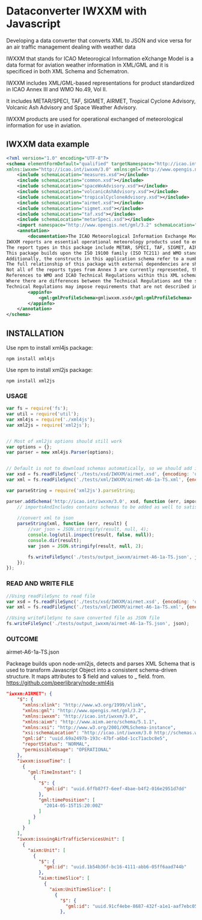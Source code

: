 # Dataconverter IWXXM with Javascript
Developing a data converter that converts XML to JSON and vice versa for an air traffic management dealing with weather data

IWXXM that stands for ICAO Meteorogical Information eXchange Model is a data format for aviation weather information in XML/GML and it is specificed in both XML Schema and Schematron. 

IWXXM includes XML/GML-based representations for product standardized in ICAO Annex III and WMO No.49, Vol II. 

It includes METAR/SPECI, TAF, SIGMET, AIRMET, Tropical Cyclone Advisory, Volcanic Ash Advisory and Space Weather Advisory. 

IWXXM products are used for operational exchanged of meteorological information for use in aviation.

## IWXXM data example
``` xml
<?xml version="1.0" encoding="UTF-8"?>
<schema elementFormDefault="qualified" targetNamespace="http://icao.int/iwxxm/3.0" version="3.0.0" 
xmlns:iwxxm="http://icao.int/iwxxm/3.0" xmlns:gml="http://www.opengis.net/gml/3.2" xmlns="http://www.w3.org/2001/XMLSchema">
	<include schemaLocation="measures.xsd"></include>
	<include schemaLocation="common.xsd"></include>
	<include schemaLocation="spaceWxAdvisory.xsd"></include>
	<include schemaLocation="volcanicAshAdvisory.xsd"></include>
	<include schemaLocation="tropicalCycloneAdvisory.xsd"></include>
	<include schemaLocation="airmet.xsd"></include>
	<include schemaLocation="sigmet.xsd"></include>
	<include schemaLocation="taf.xsd"></include>
	<include schemaLocation="metarSpeci.xsd"></include>
	<import namespace="http://www.opengis.net/gml/3.2" schemaLocation="http://schemas.opengis.net/gml/3.2.1/gml.xsd"></import>
	<annotation>
		<documentation>The ICAO Meteorological Information Exchange Model (IWXXM) package, including METAR, SPECI, TAF, and other reports as defined in ICAO Annex 3. 
IWXXM reports are essential operational meteorology products used to enable safe and efficient air travel worldwide.
The report types in this package include METAR, SPECI, TAF, SIGMET, AIRMET, Volcanic Ash Advisory (VAA), Tropical Cyclone Advisory (TCA), and Space Weather Advisory.
This package builds upon the ISO 19100 family (ISO TC211) and WMO standard meteorological modeling constructs. 
Additionally, the constructs in this application schema refer to a number of aviation constructs such Runway and Airspace from AIXM.  
The full relationship of this package with external dependencies are shown in the 'Package Dependencies' diagram.
Not all of the reports types from Annex 3 are currently represented, this may be expanded in a future version.
References to WMO and ICAO Technical Regulations within this XML schema shall have no formal status and are for information purposes only. 
Where there are differences between the Technical Regulations and the schema, the Technical Regulations shall take precedence.  
Technical Regulations may impose requirements that are not described in this schema.</documentation>
		<appinfo>
			<gml:gmlProfileSchema>gmliwxxm.xsd</gml:gmlProfileSchema>
		</appinfo>
	</annotation>
</schema>
```

## INSTALLATION
Use npm to install xml4js package:
```
npm install xml4js
```

Use npm to install xml2js package:
```
npm install xml2js
```

### USAGE
``` javascript
var fs = require('fs');
var util = require('util');
var xml4js = require('./xml4js');
var xml2js = require('xml2js');


// Most of xml2js options should still work
var options = {};
var parser = new xml4js.Parser(options);


// Default is not to download schemas automatically, so we should add it manually
var xsd = fs.readFileSync('./tests/xsd/IWXXM/airmet.xsd', {encoding: 'utf-8'});
var xml = fs.readFileSync('./tests/xml/IWXXM/airmet-A6-1a-TS.xml', {encoding: 'utf-8'});

var parseString = require('xml2js').parseString;

parser.addSchema('http://icao.int/iwxxm/3.0', xsd, function (err, importsAndIncludes) { 
    // importsAndIncludes contains schemas to be added as well to satisfy all imports and includes found in xsd file
    
    //convert xml to json
    parseString(xml, function (err, result) {
        //var json = JSON.stringify(result, null, 4);
        console.log(util.inspect(result, false, null));
        console.dir(result);
        var json = JSON.stringify(result, null, 2);

        fs.writeFileSync('./tests/output_iwxxm/airmet-A6-1a-TS.json', json);
    });
});
```

### READ AND WRITE FILE
``` javascript
//Using readFileSync to read file
var xsd = fs.readFileSync('./tests/xsd/IWXXM/airmet.xsd', {encoding: 'utf-8'});
var xml = fs.readFileSync('./tests/xml/IWXXM/airmet-A6-1a-TS.xml', {encoding: 'utf-8'});

//Using writeFileSync to save converted file as JSON file
fs.writeFileSync('./tests/output_iwxxm/airmet-A6-1a-TS.json', json);
```

### OUTCOME

airmet-A6-1a-TS.json

Packeage builds upon node-xml2js, detects and parses XML Schema that is used to transform Javascript Object into a consistent schema-driven structure.
It maps attributes to $ field and values to _ field.
from. https://github.com/peerlibrary/node-xml4js

``` json
"iwxxm:AIRMET": {
    "$": {
      "xmlns:xlink": "http://www.w3.org/1999/xlink",
      "xmlns:gml": "http://www.opengis.net/gml/3.2",
      "xmlns:iwxxm": "http://icao.int/iwxxm/3.0",
      "xmlns:aixm": "http://www.aixm.aero/schema/5.1.1",
      "xmlns:xsi": "http://www.w3.org/2001/XMLSchema-instance",
      "xsi:schemaLocation": "http://icao.int/iwxxm/3.0 http://schemas.wmo.int/iwxxm/3.0/iwxxm.xsd",
      "gml:id": "uuid.69a2497b-193c-47bf-a6bd-1cc71acbc8e5",
      "reportStatus": "NORMAL",
      "permissibleUsage": "OPERATIONAL"
    },
    "iwxxm:issueTime": [
      {
        "gml:TimeInstant": [
          {
            "$": {
              "gml:id": "uuid.6ffb87f7-6eef-4bae-b4f2-016e2951d7dd"
            },
            "gml:timePosition": [
              "2014-05-15T15:20:00Z"
            ]
          }
        ]
      }
    ],
    "iwxxm:issuingAirTrafficServicesUnit": [
      {
        "aixm:Unit": [
          {
            "$": {
              "gml:id": "uuid.1b54b36f-bc16-4111-abb6-05ff6aad744b"
            },
            "aixm:timeSlice": [
              {
                "aixm:UnitTimeSlice": [
                  {
                    "$": {
                      "gml:id": "uuid.91cf4ebe-8687-432f-a1e1-aaf7ebc053b2"
                    },
```



